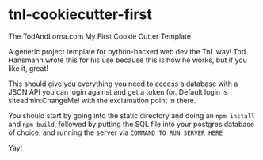 # tnl-cookiecutter-first
The TodAndLorna.com My First Cookie Cutter Template

A generic project template for python-backed web dev the TnL way!  Tod Hansmann wrote this for his use because this is how he works, but if you like it, great!

This should give you everything you need to access a database with a JSON API you can login against and get a token for.  Default login is siteadmin:ChangeMe! with the exclamation point in there.

You should start by going into the static directory and doing an `npm install` and `npm build`, followed by putting the SQL file into your postgres database of choice, and running the server via `COMMAND TO RUN SERVER HERE`

Yay!